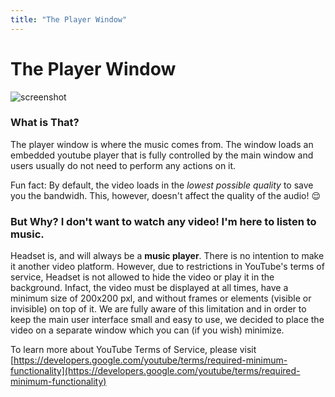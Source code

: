 ```yaml
---
title: "The Player Window"
---
```


# The Player Window

![screenshot](https://headsetapp.co/docs/img/player.png)

### What is That?

The player window is where the music comes from. The window loads an embedded youtube player that is fully controlled by the main window and users usually do not need to perform any actions on it.

Fun fact: By default, the video loads in the _lowest possible quality_ to save you the bandwidh. This, however, doesn't affect the quality of the audio! 😌

### But Why? I don't want to watch any video! I'm here to listen to music.

Headset is, and will always be a __music player__. There is no intention to make it another video platform. However, due to restrictions in YouTube's terms of service, Headset is not allowed to hide the video or play it in the background. Infact, the video must be displayed at all times, have a minimum size of 200x200 pxl, and without frames or elements (visible or invisible) on top of it. We are fully aware of this limitation and in order to keep the main user interface small and easy to use, we decided to place the video on a separate window which you can (if you wish) minimize.

To learn more about YouTube Terms of Service, please visit [https://developers.google.com/youtube/terms/required-minimum-functionality](https://developers.google.com/youtube/terms/required-minimum-functionality)

